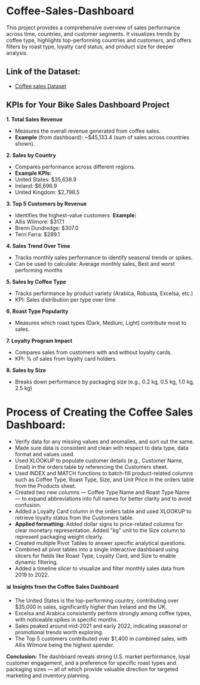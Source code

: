 # Coffee-Sales-Dashboard
This project provides a comprehensive overview of sales performance across time, countries, and customer segments. It visualizes trends by coffee type, highlights top-performing countries and customers, and offers filters by roast type, loyalty card status, and product size for deeper analysis.

## Link of the Dataset: 
- <a href= "coffee-Orders-Dataset.xlsx">Coffee sales Dataset</a>

## KPIs for Your Bike Sales Dashboard Project
__1. Total Sales Revenue__
- Measures the overall revenue generated from coffee sales.
- __Example__ (from dashboard): ~$45,133.4 (sum of sales across countries shown).
  
__2. Sales by Country__
- Compares performance across different regions.
- __Example KPIs:__
- United States: $35,638.9
- Ireland: $6,696.9
- United Kingdom: $2,798.5
  
__3. Top 5 Customers by Revenue__
- Identifies the highest-value customers.
__Example:__
- Allis Wilmore: $317.1
- Brenn Dundredge: $307.0
- Terri Farra: $289.1
  
__4. Sales Trend Over Time__
- Tracks monthly sales performance to identify seasonal trends or spikes.
- Can be used to calculate: Average monthly sales, Best and worst performing months
  
__5. Sales by Coffee Type__
- Tracks performance by product variety (Arabica, Robusta, Excelsa, etc.)
- KPI: Sales distribution per type over time

__6. Roast Type Popularity__
- Measures which roast types (Dark, Medium, Light) contribute most to sales.
  
__7. Loyalty Program Impact__
- Compares sales from customers with and without loyalty cards.
- KPI: % of sales from loyalty card holders.
  
__8. Sales by Size__
- Breaks down performance by packaging size (e.g., 0.2 kg, 0.5 kg, 1.0 kg, 2.5 kg)

# Process of Creating the Coffee Sales Dashboard:
- Verify data for any missing values and anomalies, and sort out the same.
-  Made sure data is consistent and clean with respect to data type, data format and values used.
- Used XLOOKUP to populate customer details (e.g., Customer Name, Email) in the orders table by referencing the Customers sheet.
- Used INDEX and MATCH functions to batch-fill product-related columns such as Coffee Type, Roast Type, Size, and Unit Price in the orders table from the Products sheet.
- Created two new columns — Coffee Type Name and Roast Type Name — to expand abbreviations into full names for better clarity and to avoid confusion.
- Added a Loyalty Card column in the orders table and used XLOOKUP to retrieve loyalty status from the Customers table.
- __Applied formatting:__
  Added dollar signs to price-related columns for clear monetary representation.
  Added "kg" unit to the Size column to represent packaging weight clearly.
- Created multiple Pivot Tables to answer specific analytical questions.
- Combined all pivot tables into a single interactive dashboard using slicers for fields like Roast Type, Loyalty Card, and Size to enable dynamic filtering.
- Added a timeline slicer to visualize and filter monthly sales data from 2019 to 2022.

__📊 Insights from the Coffee Sales Dashboard__
- The United States is the top-performing country, contributing over $35,000 in sales, significantly higher than Ireland and the UK.
- Excelsa and Arabica consistently perform strongly among coffee types, with noticeable spikes in specific months.
- Sales peaked around mid-2021 and early 2022, indicating seasonal or promotional trends worth exploring.
- The Top 5 customers contributed over $1,400 in combined sales, with Allis Wilmore being the highest spender.

__Conclusion:__ 
The dashboard reveals strong U.S. market performance, loyal customer engagement, and a preference for specific roast types and packaging sizes — all of which provide valuable direction for targeted marketing and inventory planning.


